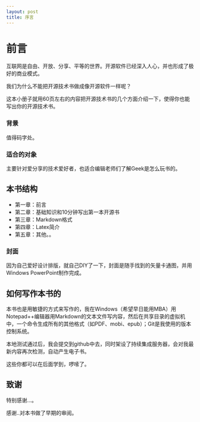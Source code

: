 ```yaml
---
layout: post
title: 序言
---
```


# 前言 #

互联网是自由、开放、分享、平等的世界。开源软件已经深入人心，并也形成了极好的商业模式。

我们为什么不能把开源技术书做成像开源软件一样呢？

这本小册子就用60页左右的内容把开源技术书的几个方面介绍一下，使得你也能写出你的开源技术书。

### 背景 ###
值得码字处。

### 适合的对象 ###
主要针对爱分享的技术爱好者，也适合编辑老师们了解Geek是怎么玩书的。

## 本书结构 ##

  * 第一章：前言
  * 第二章：基础知识和10分钟写出第一本开源书
  * 第三章：Markdown格式
  * 第四章：Latex简介
  * 第五章：其他。。

### 封面 ###
因为自己爱好设计排版，就自己DIY了一下，封面是随手找到的矢量卡通图，并用Windows PowerPoint制作完成。

## 如何写作本书的 ##
本书也是用敏捷的方式来写作的，我在Windows（希望早日能用MBA）用Notepad++编辑器用Markdown的文本文件写内容，然后在共享目录的虚拟机中，一个命令生成所有的其他格式（如PDF、mobi、epub）；Git是我使用的版本控制系统。

本地测试通过后，我会提交到github中去，同时架设了持续集成服务器，会对我最新内容再次检测，自动产生电子书。

这些你都可以在后面学到，啰嗦了。

## 致谢 ##
特别感谢...。

感谢..对本书做了早期的审阅。